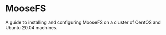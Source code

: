 # MooseFS
A guide to installing and configuring MooseFS on a cluster of CentOS and Ubuntu 20.04 machines.
